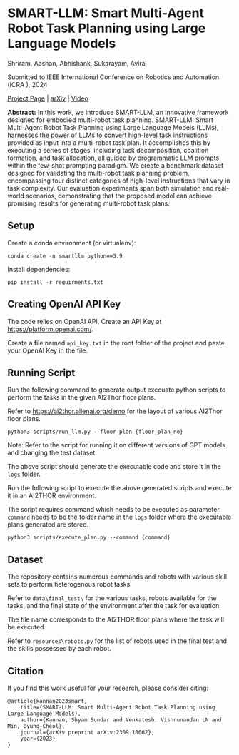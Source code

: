 # **SMART-LLM: Smart Multi-Agent Robot Task Planning using Large Language Models**

Shriram, Aashan, Abhishank, Sukarayam, Aviral 

Submitted to IEEE International Conference on Robotics and Automation (ICRA ), 2024

[Project Page](https://sites.google.com/view/smart-llm/) | [arXiv](https://arxiv.org/abs/2309.10062) | [Video](https://www.youtube.com/watch?v=mssTPl7ifyI)

**Abstract:** In this work, we introduce SMART-LLM, an innovative framework designed for embodied multi-robot task planning. SMART-LLM: Smart Multi-Agent Robot Task Planning using Large Language Models (LLMs), harnesses the power of LLMs to convert high-level task instructions provided as input into a multi-robot task plan. It accomplishes this by executing a series of stages, including task decomposition, coalition formation, and task allocation, all guided by programmatic LLM prompts within the few-shot prompting paradigm. We create a benchmark dataset designed for validating the multi-robot task planning problem, encompassing four distinct categories of high-level instructions that vary in task complexity. Our evaluation experiments span both simulation and real-world scenarios, demonstrating that the proposed model can achieve promising results for generating multi-robot task plans.

## Setup
Create a conda environment (or virtualenv):
```
conda create -n smartllm python==3.9
```

Install dependencies:
```
pip install -r requirments.txt
```

## Creating OpenAI API Key
The code relies on OpenAI API. Create an API Key at https://platform.openai.com/.

Create a file named ```api_key.txt``` in the root folder of the project and paste your OpenAI Key in the file. 

## Running Script
Run the following command to generate output execuate python scripts to perform the tasks in the given AI2Thor floor plans. 

Refer to https://ai2thor.allenai.org/demo for the layout of various AI2Thor floor plans.
```
python3 scripts/run_llm.py --floor-plan {floor_plan_no}
```
Note: Refer to the script for running it on different versions of GPT models and changing the test dataset. 

The above script should generate the executable code and store it in the ```logs``` folder.


Run the following script to execute the above generated scripts and execute it in an AI2THOR environment. 

The script requires command which needs to be executed as parameter. ```command``` needs to be the folder name in the ```logs``` folder where the executable plans generated are stored. 
```
python3 scripts/execute_plan.py --command {command}
```
## Dataset
The repository contains numerous commands and robots with various skill sets to perform heterogenous robot tasks. 

Refer to ```data\final_test\``` for the various tasks, robots available for the tasks, and the final state of the environment after the task for evaluation. 

The file name corresponds to the AI2THOR floor plans where the task will be executed. 

Refer to ```resources\robots.py``` for the list of robots used in the final test and the skills possessed by each robot. 


## Citation
If you find this work useful for your research, please consider citing:
```
@article{kannan2023smart,
    title={SMART-LLM: Smart Multi-Agent Robot Task Planning using Large Language Models},
  	author={Kannan, Shyam Sundar and Venkatesh, Vishnunandan LN and Min, Byung-Cheol},
  	journal={arXiv preprint arXiv:2309.10062},
 	year={2023}
}
```
